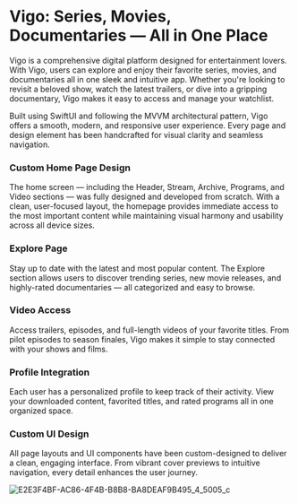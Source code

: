 # Vigo: Series, Movies, Documentaries — All in One Place
Vigo is a comprehensive digital platform designed for entertainment lovers. With Vigo, users can explore and enjoy their favorite series, movies, and documentaries all in one sleek and intuitive app. Whether you're looking to revisit a beloved show, watch the latest trailers, or dive into a gripping documentary, Vigo makes it easy to access and manage your watchlist.

Built using SwiftUI and following the MVVM architectural pattern, Vigo offers a smooth, modern, and responsive user experience. Every page and design element has been handcrafted for visual clarity and seamless navigation.

### Custom Home Page Design
The home screen — including the Header, Stream, Archive, Programs, and Video sections — was fully designed and developed from scratch. With a clean, user-focused layout, the homepage provides immediate access to the most important content while maintaining visual harmony and usability across all device sizes.

### Explore Page
Stay up to date with the latest and most popular content. The Explore section allows users to discover trending series, new movie releases, and highly-rated documentaries — all categorized and easy to browse.

### Video Access
Access trailers, episodes, and full-length videos of your favorite titles. From pilot episodes to season finales, Vigo makes it simple to stay connected with your shows and films.

### Profile Integration
Each user has a personalized profile to keep track of their activity. View your downloaded content, favorited titles, and rated programs all in one organized space.

### Custom UI Design
All page layouts and UI components have been custom-designed to deliver a clean, engaging interface. From vibrant cover previews to intuitive navigation, every detail enhances the user journey.

![E2E3F4BF-AC86-4F4B-B8B8-BA8DEAF9B495_4_5005_c](https://github.com/user-attachments/assets/88cf71a4-b2af-495d-98d4-538d6b793ab0)
